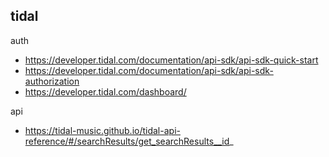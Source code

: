 


## tidal

auth
- https://developer.tidal.com/documentation/api-sdk/api-sdk-quick-start
- https://developer.tidal.com/documentation/api-sdk/api-sdk-authorization
- https://developer.tidal.com/dashboard/

api
- https://tidal-music.github.io/tidal-api-reference/#/searchResults/get_searchResults__id_

